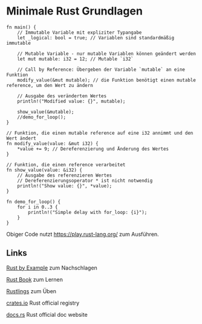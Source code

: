 # Minimale Rust Grundlagen


```rust,editable
fn main() {
    // Immutable Variable mit expliziter Typangabe
    let _logical: bool = true; // Variablen sind standardmäßig immutable

    // Mutable Variable - nur mutable Variablen können geändert werden
    let mut mutable: i32 = 12; // Mutable `i32`

    // Call by Reference: Übergeben der Variable `mutable` an eine Funktion
    modify_value(&mut mutable); // die Funktion benötigt einen mutable reference, um den Wert zu ändern

    // Ausgabe des veränderten Wertes
    println!("Modified value: {}", mutable);

    show_value(&mutable);
    //demo_for_loop();
}

// Funktion, die einen mutable reference auf eine i32 annimmt und den Wert ändert
fn modify_value(value: &mut i32) {
    *value += 9; // Dereferenzierung und Änderung des Wertes
}

// Funktion, die einen reference verarbeitet
fn show_value(value: &i32) {
    // Ausgabe des referenzieren Wertes
    // Dereferenzierungsoperator * ist nicht notwendig
    println!("Show value: {}", *value);
}

fn demo_for_loop() {
    for i in 0..3 {
        println!("Simple delay with for_loop: {i}");
    }
}
```

Obiger Code nutzt <https://play.rust-lang.org/> zum Ausführen.

## Links

[Rust by Example](https://doc.rust-lang.org/stable/rust-by-example/) zum Nachschlagen

[Rust Book](https://doc.rust-lang.org/book/) zum Lernen

[Rustlings](https://rustlings.cool/) zum Üben

[crates.io](https://crates.io/) Rust official registry

[docs.rs](https://docs.rs/) Rust official doc website
